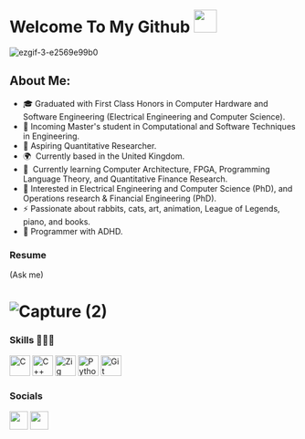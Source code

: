 Welcome To My Github  <img height="40" src="https://raw.githubusercontent.com/innng/innng/master/assets/kyubey.gif"/> 
======================================================================================================================================

![ezgif-3-e2569e99b0](https://github.com/emocreator/emocreator/assets/58938156/5fa9be0f-185f-487a-a09b-f2183fc31fe9)


About Me:
--------------------------------------------------------------------------------------------------------

* 🎓  Graduated with First Class Honors in Computer Hardware and Software Engineering (Electrical Engineering and Computer Science).
* 🎉  Incoming Master's student in Computational and Software Techniques in Engineering.
* 🔧  Aspiring Quantitative Researcher.
* 🌍  Currently based in the United Kingdom.
* 🧠  Currently learning Computer Architecture, FPGA, Programming Language Theory, and Quantitative Finance Research.
* 🔧  Interested in Electrical Engineering and Computer Science (PhD),  and Operations research & Financial Engineering (PhD).
* ⚡  Passionate about rabbits, cats, art, animation, League of Legends, piano, and books.
* 💊  Programmer with ADHD.

### Resume
(Ask me) 


![Capture (2)](https://user-images.githubusercontent.com/58938156/228657201-7f1e660a-57f0-4c2d-961b-1cd3515f6cbf.PNG)
======================================================================================================================================


### Skills 👨🏻‍💻


<p align="left">
<a href="https://docs.microsoft.com/en-us/cpp/?view=msvc-170" target="_blank" rel="noreferrer"><img src="https://raw.githubusercontent.com/danielcranney/readme-generator/main/public/icons/skills/c-colored.svg" width="36" height="36" alt="C" /></a>
<a href="https://isocpp.org/" target="_blank" rel="noreferrer"><img src="https://raw.githubusercontent.com/danielcranney/readme-generator/main/public/icons/skills/cplusplus-colored.svg" width="36" height="36" alt="C++" /></a>
<a href="https://ziglang.org/" target="_blank" rel="noreferrer"><img src="https://raw.githubusercontent.com/danielcranney/readme-generator/main/public/icons/skills/zig-colored.svg" width="36" height="36" alt="Zig" /></a>
<a href="https://www.python.org/" target="_blank" rel="noreferrer"><img src="https://raw.githubusercontent.com/danielcranney/readme-generator/main/public/icons/skills/python-colored.svg" width="36" height="36" alt="Python" /></a>
<a href="https://git-scm.com/" target="_blank" rel="noreferrer"><img src="https://raw.githubusercontent.com/danielcranney/readme-generator/main/public/icons/skills/git-colored.svg" width="36" height="36" alt="Git" /></a>
</p>


### Socials

<p align="left"> <a href="https://www.github.com/emocreator" target="_blank" rel="noreferrer"><img src="https://raw.githubusercontent.com/danielcranney/readme-generator/main/public/icons/socials/github.svg" width="32" height="32" /></a> <a href="https://www.linkedin.com/in/nnamdi-aghanya-daniel/" target="_blank" rel="noreferrer"><img src="https://raw.githubusercontent.com/danielcranney/readme-generator/main/public/icons/socials/linkedin.svg" width="32" height="32" /></a></p>
